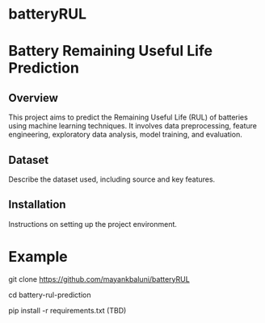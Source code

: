 # batteryRUL
# Battery Remaining Useful Life Prediction

## Overview
This project aims to predict the Remaining Useful Life (RUL) of batteries using machine learning techniques. It involves data preprocessing, feature engineering, exploratory data analysis, model training, and evaluation.

## Dataset
Describe the dataset used, including source and key features.

## Installation
Instructions on setting up the project environment.
# Example
git clone https://github.com/mayankbaluni/batteryRUL

cd battery-rul-prediction

pip install -r requirements.txt (TBD)

